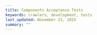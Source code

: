 ```yaml
---
title: Components Acceptance Tests
keywords: crawlers, development, tests
last_updated: November 23, 2015
summary: ""
---
```

